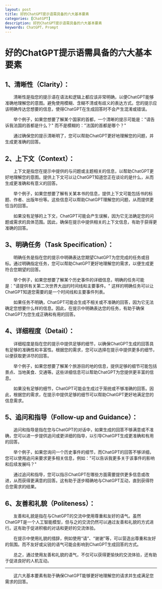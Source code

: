 ```yaml
---
layout: post
title: 好的ChatGPT提示语需具备的六大基本要素
categories: [ChatGPT]
description: 好的ChatGPT提示语需具备的六大基本要素
keywords: ChatGPT，Prompt
---
```

# 好的ChatGPT提示语需具备的六大基本要素

## 1、清晰性（Clarity）： 

&emsp;&emsp;清晰性是指您的提示语在语法和逻辑上都应该非常明确，以便ChatGPT能够准确地理解您的意图。避免使用模糊、含糊不清或有歧义的表达方式。您的提示应该明确传达您想要的信息，使得ChatGPT在生成回答时不会产生混淆或错误。

&emsp;&emsp;举个例子，如果您想要了解某个国家的首都，一个清晰的提示可能是："请告诉我法国的首都是什么？" 而不是模糊的："法国的首都是哪个？"

&emsp;&emsp;通过确保您的提示清晰明了，您可以帮助ChatGPT更好地理解您的问题，并生成更准确的回答。

## 2、上下文（Context）： 

&emsp;&emsp;上下文是指您在提示中提供的与问题或主题相关的信息，以帮助ChatGPT更好地理解您的意图。提供上下文可以让ChatGPT知道您正在谈论的是什么，从而生成更准确和有意义的回答。

&emsp;&emsp;举个例子，如果您想要了解有关某本书的信息，提供上下文可能包括书的标题、作者、出版年份等。这些信息可以帮助ChatGPT理解您的问题，从而提供更恰当的回答。

&emsp;&emsp;如果没有足够的上下文，ChatGPT可能会产生误解，因为它无法确定您的问题或需求的具体范围。因此，确保在提示中提供相关的上下文信息，有助于获得更准确的回答。

## 3、明确任务（Task Specification）： 

&emsp;&emsp;明确任务是指在您的提示中明确表达您期望ChatGPT为您完成的任务或目标。通过明确指定任务，您可以帮助ChatGPT更好地理解您的需求，以便生成更符合您期望的回答。

&emsp;&emsp;举个例子，如果您想要了解某个历史事件的详细信息，明确的任务可能是："请提供有关第二次世界大战的时间线和主要事件。" 这样的明确任务可以让ChatGPT知道您需要的是一个时间线和主要事件列表。

&emsp;&emsp;如果任务不明确，ChatGPT可能会生成不相关或不准确的回答，因为它无法确定您想要什么样的信息。因此，在提示中明确表达您的任务，有助于确保ChatGPT为您生成正确和有用的回答。

## 4、详细程度（Detail）： 

&emsp;&emsp;详细程度是指在您的提示中提供足够的细节，以确保ChatGPT生成的回答具有足够的准确性和丰富性。根据您的需求，您可以选择在提示中提供更多的细节，以便获取更详尽的回答。

&emsp;&emsp;举个例子，如果您想要了解某个旅游目的地的信息，提供足够的细节可能包括景点、当地美食、交通等。这些详细信息可以帮助ChatGPT为您提供更丰富的信息。

&emsp;&emsp;如果没有足够的细节，ChatGPT可能会生成过于笼统或不够准确的回答。因此，根据您的需求，在提示中提供足够的细节可以帮助ChatGPT更好地满足您的信息需求。

## 5、追问和指导（Follow-up and Guidance）： 

&emsp;&emsp;追问和指导是指在您与ChatGPT的对话中，如果生成的回答不够满意或不准确，您可以进一步提供追问或更详细的指导，以引导ChatGPT生成更准确和有用的回答。

&emsp;&emsp;举个例子，如果您询问一个历史事件的细节，而ChatGPT的回答不够详细，您可以使用追问来要求更多相关信息，例如："可以告诉我更多关于该事件的影响和后续发展吗？"

&emsp;&emsp;通过追问和指导，您可以指示ChatGPT在哪些方面需要提供更多信息或改进，从而获得更满意的回答。这有助于逐步精确地与ChatGPT互动，直到获得符合您需求的结果。

## 6、友善和礼貌（Politeness）： 

&emsp;&emsp;友善和礼貌是指在与ChatGPT的交流中使用尊重和友好的语气。虽然ChatGPT是一个人工智能模型，但与之的交流仍然可以通过友善和礼貌的方式进行。这有助于促进积极的对话和更好的交流体验。

&emsp;&emsp;在提示中使用礼貌的措辞，例如使用“请”、“谢谢”等，可以营造出尊重和友好的氛围。而不友好或尖锐的语气可能会影响到ChatGPT生成回答的方式。

&emsp;&emsp;总之，通过使用友善和礼貌的语气，不仅可以获得更愉快的交流体验，还有助于促进良好的人机互动。

----------------------------------------------------------------------
&emsp;&emsp;这六大基本要素有助于确保ChatGPT能够更好地理解您的请求并生成满足您需求的回答。




